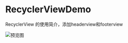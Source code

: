 # RecyclerViewDemo
RecyclerView 的使用简介，添加headerview和footerview

![预览图](http://7xvvky.com1.z0.glb.clouddn.com/blog/recyclerview/recyclerview.gif)
